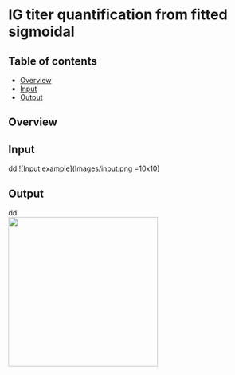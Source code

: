 # IG titer quantification from fitted sigmoidal

## Table of contents
* [Overview](#Overview)
* [Input](#Input)
* [Output](#Output)

## Overview


## Input
dd
![Input example](Images/input.png =10x10)

## Output
dd\
<img src="https://github.com/gorkaLasso/Ig_titer_sigmoid_fit/blob/master/Images/input.png" width="300" align="center">

